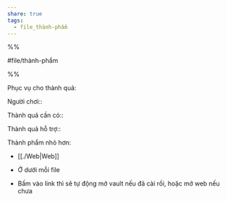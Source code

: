 ```yaml
---  
share: true  
tags:  
  - file_thành-phẩm  
---  
```

  
%%  
#file/thành-phẩm  
%%  
  
Phục vụ cho thành quả:  
  
Người chơi::   
  
Thành quả cần có::  
Thành quả hỗ trợ::  
  
Thành phẩm nhỏ hơn:  
- [[./Web|Web]]  
  
- Ở dưới mỗi file  
- Bấm vào link thì sẽ tự động mở vault nếu đã cài rồi, hoặc mở web nếu chưa
